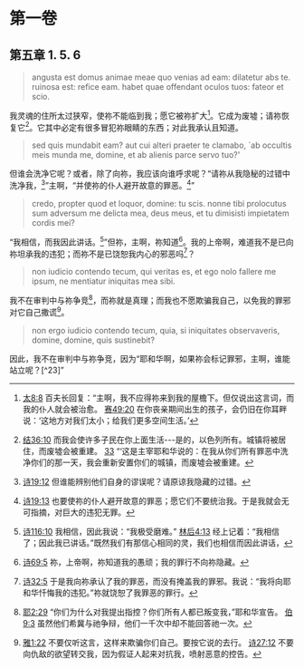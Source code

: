 # 第一卷
## 第五章 1. 5. 6

> angusta est domus animae meae quo venias ad eam: dilatetur abs te. ruinosa est: refice eam. habet quae offendant oculos tuos: fateor et scio.

我灵魂的住所太过狭窄，使祢不能临到我；愿它被祢扩大[^14]。它成为废墟；请祢恢复它[^15]。它其中必定有很多冒犯祢眼睛的东西；对此我承认且知道。

[^14]: [太8:8](https://biblehub.com/matthew/8-8.htm) 百夫长回复：“主啊，我不应得祢来到我的屋檐下。但仅说出这言词，而我的仆人就会被治愈。 [赛49:20](https://biblehub.com/isaiah/49-20.htm) 在你丧亲期间出生的孩子，会仍旧在你耳畔说：‘这地方对我们太小；给我们更多空间生活。’
[^15]: [结36:10](https://biblehub.com/ezekiel/36-10.htm) 而我会使许多子民在你上面生活---是的，以色列所有。城镇将被居住，而废墟会被重建。 [33](https://biblehub.com/ezekiel/36-33.htm) “‘这是主宰耶和华说的：在我从你们所有罪恶中洗净你们的那一天，我会重新安置你们的城镇，而废墟会被重建。

> sed quis mundabit eam? aut cui alteri praeter te clamabo, `ab occultis meis munda me, domine, et ab alienis parce servo tuo?'

但谁会洗净它呢？或者，除了向祢，我应该向谁呼求呢？“请祢从我隐秘的过错中洗净我，[^16]”主啊，“并使祢的仆人避开故意的罪恶。[^17]”

[^16]: [诗19:12](https://biblehub.com/psalms/19-12.htm) 但谁能辨别他们自身的谬误呢？请原谅我隐藏的过错。 
[^17]: [诗19:13](https://biblehub.com/psalms/19-13.htm) 也要使祢的仆人避开故意的罪恶；愿它们不要统治我。于是我就会无可指摘，对巨大的违犯无罪。

> credo, propter quod et loquor, domine: tu scis. nonne tibi prolocutus sum adversum me delicta mea, deus meus, et tu dimisisti impietatem cordis mei?

“我相信，而我因此讲话。[^18]”但祢，主啊，祢知道[^19]。我的上帝啊，难道我不是已向祢坦承我的违犯；而祢不是已饶恕我内心的邪恶吗[^20]？

[^18]: [诗116:10](https://biblehub.com/psalms/116-10.htm) 我相信，因此我说：“我极受磨难。” [林后4:13](https://biblehub.com/2_corinthians/4-13.htm) 经上记着：“我相信了；因此我已讲话。”既然我们有那信心相同的灵，我们也相信而因此讲话，
[^19]: [诗69:5](https://biblehub.com/psalms/69-5.htm) 祢，上帝啊，祢知道我的愚顽；我的罪行不向祢隐藏。
[^20]: [诗32:5](https://biblehub.com/psalms/32-5.htm) 于是我向祢承认了我的罪恶，而没有掩盖我的罪邪。我说：“我将向耶和华忏悔我的违犯。”祢就饶恕了我罪恶的罪行。

> non iudicio contendo tecum, qui veritas es, et ego nolo fallere me ipsum, ne mentiatur iniquitas mea sibi.

我不在审判中与祢争竞[^21]，而祢就是真理；而我也不愿欺骗我自己，以免我的罪邪对它自己撒谎[^22]。

[^21]: [耶2:29](https://biblehub.com/jeremiah/2-29.htm) “你们为什么对我提出指控？你们所有人都已叛变我，”耶和华宣告。 [伯9:3](https://biblehub.com/job/9-3.htm) 虽然他们希冀与祂争辩，他们一千次中却不能回答祂一次。
[^22]: [雅1:22](https://biblehub.com/james/1-22.htm) 不要仅听这言，这样来欺骗你们自己。要按它说的去行。 [诗27:12](https://biblehub.com/psalms/27-12.htm) 不要向仇敌的欲望转交我，因为假证人起来对抗我，喷射恶意的控告。

> non ergo iudicio contendo tecum, quia, si iniquitates observaveris, domine, domine, quis sustinebit?

因此，我不在审判中与祢争竞，因为“耶和华啊，如果祢会标记罪邪，主啊，谁能站立呢？[^23]”
[^22]: [诗130:3](https://biblehub.com/psalms/130-3.htm) 耶和华啊，如果祢对罪恶做记录，主啊，谁能站立呢？